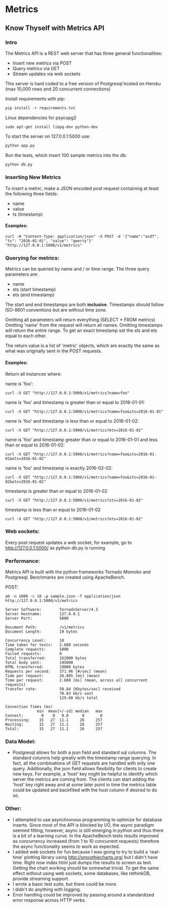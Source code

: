 # Metrics
## Know Thyself with Metrics API

### Intro

The Metrics API is a REST web server that has three general functionalities:
- Insert new metrics via POST
- Query metrics via GET
- Stream updates via web sockets

This server is hard coded to a free version of Postgresql hosted on Heroku (max 10,000 rows and 20 concurrent connections)

Install requirements with pip:

```python
pip install -r requirements.txt
```

Linux dependencies for psycopg2
  
```
sudo apt-get install libpq-dev python-dev
```

To start the server on 127.0.0.1:5000 use:

```python
python app.py
```

Run the tests, which insert 100 sample metrics into the db:

```python
python db.py
```

### Inserting New Metrics

To insert a metric, make a JSON encoded post request containing at least the following three fields:
  - name
  - value
  - ts (timestamp)

#### Examples:

```
curl -H "Content-Type: application/json" -X POST -d '{"name":"asdf", "ts": "2016-01-01", "value": "qwerty"}' "http://127.0.0.1:5000/v1/metrics"
```

### Querying for metrics:

Metrics can be queried by name and / or time range. The three query parameters are:
  - name
  - sts (start timestamp)
  - ets (end timestamp)

The start and end timestamps are both **inclusive**.
Timestamps should follow ISO-8601 conventions but are without time zone.

Omitting all parameters will return everything (SELECT * FROM metrics)
Omitting 'name' from the request will return all names.
Omitting timestamps will return the entire range.
To get an exact timestamp set the sts and ets equal to each other.


The return value is a list of 'metric' objects, which are exactly the same as what was originally sent in the POST requests.


#### Examples:

Return all instances where:
  
  name is 'foo':
  
```
curl -X GET "http://127.0.0.1:5000/v1/metrics?name=foo"
```
  
  name is 'foo' and timestamp is greater than or equal to 2016-01-01:
  
```
curl -X GET "http://127.0.0.1:5000/v1/metrics?name=foo&sts=2016-01-01"
```
  
  name is 'foo' and timestamp is less than or equal to 2016-01-02:
  
```
curl -X GET "http://127.0.0.1:5000/v1/metrics?ets=2016-01-02"
```
  
  name is 'foo' and timestamp greater than or equal to 2016-01-01 and less than or equal to 2016-01-02:
  
```
curl -X GET "http://127.0.0.1:5000/v1/metrics?name=foo&sts=2016-01-01&ets=2016-01-02"
```
  
  name is 'foo' and timestamp is exactly 2016-02-02:
  
```
curl -X GET "http://127.0.0.1:5000/v1/metrics?name=foo&sts=2016-01-02&ets=2016-01-02"
```

  timestamp is greater than or equal to 2016-01-02
      
```
curl -X GET "http://127.0.0.1:5000/v1/metrics?sts=2016-01-02"
```
  
  timestamp is less than or equal to 2016-01-02

```
curl -X GET "http://127.0.0.1:5000/v1/metrics?ets=2016-01-02"
```

### Web sockets:
  Every post request updates a web socket, for example, go to http://127.0.0.1:5000/ as python db.py is running


### Performance:
Metrics API is built with the python frameworks Tornado Momoko and Postgresql.  Benchmarks are created using ApacheBench.

POST:

  ```
  ab -n 1000 -c 10 -p sample.json -T application/json http://127.0.0.1:5000/v1/metrics

  Server Software:        TornadoServer/4.3
  Server Hostname:        127.0.0.1
  Server Port:            5000

  Document Path:          /v1/metrics
  Document Length:        19 bytes

  Concurrency Level:      10
  Time taken for tests:   2.688 seconds
  Complete requests:      1000
  Failed requests:        0
  Total transferred:      162000 bytes
  Total body sent:        195000
  HTML transferred:       19000 bytes
  Requests per second:    371.96 [#/sec] (mean)
  Time per request:       26.885 [ms] (mean)
  Time per request:       2.688 [ms] (mean, across all concurrent requests)
  Transfer rate:          58.84 [Kbytes/sec] received
                          70.83 kb/s sent
                          129.68 kb/s total

  Connection Times (ms)
                min  mean[+/-sd] median   max
  Connect:        0    0   0.0      0       0
  Processing:    15   27  11.1     26     257
  Waiting:       15   27  11.1     26     257
  Total:         15   27  11.1     26     257
  ```

### Data Model:
- Postgresql allows for both a json field and standard sql columns.  The standard columns help greatly with the timestamp range querying.  In fact, all the combinations of GET requests are handled with only one query.  Additionally, the json field allows flexibility for clients to create new keys.  For example, a 'host' key might be helpful to identify which server the metrics are coming from.  The clients can start adding the 'host' key right away and at some later point in time the metrics table could be updated and backfilled with the host column if desired to do so.


### Other:
- I attempted to use asynchronous programming to optimize for database inserts.  Since most of the API is blocked by I/O, the async paradigm seemed fitting; however, async is still emerging in python and thus there is a bit of a learning curve. In the ApacheBench tests results improved as concurrency increased (from 1 to 10 concurrent requests) therefore the async functionality seems to work as expected.
- I added web sockets for fun because I was going to try to build a 'real-time' plotting library using http://smoothiecharts.org/ but I didn't have time.  Right now index.html just dumps the results to screen as text.  Getting the chart working should be somewhat trivial.  To get the same effect without using web sockets, some databases, like rethinkDB, provide streaming support.
- I wrote a basic test suite, but there could be more.
- I didn't do anything with logging.
- Error handling could be improved by passing around a standardized error response across HTTP verbs.
